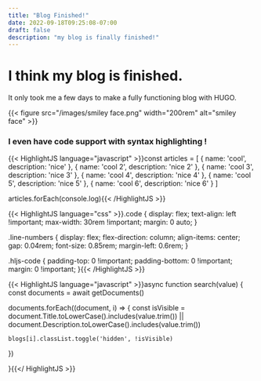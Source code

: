 ```yaml
---
title: "Blog Finished!"
date: 2022-09-18T09:25:08-07:00
draft: false
description: "my blog is finally finished!"
---
```


# I think my blog is finished. 

It only took me a few days to make a fully functioning blog with HUGO.

{{< figure src="/images/smiley face.png" width="200rem" alt="smiley face" >}}

### I even have code support with syntax highlighting !

{{< HighlightJS language="javascript" >}}const articles = [
  {
    name: 'cool',
    description: 'nice'
  },
  {
    name: 'cool 2',
    description: 'nice 2'
  },
  {
    name: 'cool 3',
    description: 'nice 3'
  },
  {
    name: 'cool 4',
    description: 'nice 4'
  },
  {
    name: 'cool 5',
    description: 'nice 5'
  },
  {
    name: 'cool 6',
    description: 'nice 6'
  }
]

articles.forEach(console.log){{< /HighlightJS >}}

{{< HighlightJS language="css" >}}.code {
  display: flex;
  text-align: left !important;
  max-width: 30rem !important;
  margin: 0 auto;
}

.line-numbers {
  display: flex;
  flex-direction: column;
  align-items: center;
  gap: 0.04rem;
  font-size: 0.85rem;
  margin-left: 0.6rem;
}

.hljs-code {
  padding-top: 0 !important;
  padding-bottom: 0 !important;
  margin: 0 !important;
}{{< /HighlightJS >}}

{{< HighlightJS language="javascript" >}}async function search(value) {
  const documents = await getDocuments()

  documents.forEach((document, i) => {
    const isVisible =
      document.Title.toLowerCase().includes(value.trim()) ||
      document.Description.toLowerCase().includes(value.trim())

    blogs[i].classList.toggle('hidden', !isVisible)
  })

}{{</ HighlightJS >}}
